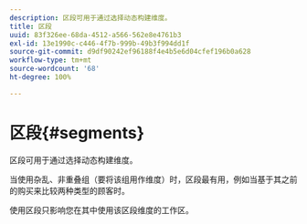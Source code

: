 ```yaml
---
description: 区段可用于通过选择动态构建维度。
title: 区段
uuid: 83f326ee-68da-4512-a566-562e8e4761b3
exl-id: 13e1990c-c446-4f7b-999b-49b3f994dd1f
source-git-commit: d9df90242ef96188f4e4b5e6d04cfef196b0a628
workflow-type: tm+mt
source-wordcount: '68'
ht-degree: 100%

---
```


# 区段{#segments}

区段可用于通过选择动态构建维度。

当使用杂乱、非重叠组（要将该组用作维度）时，区段最有用，例如当基于其之前的购买来比较两种类型的顾客时。

使用区段只影响您在其中使用该区段维度的工作区。
